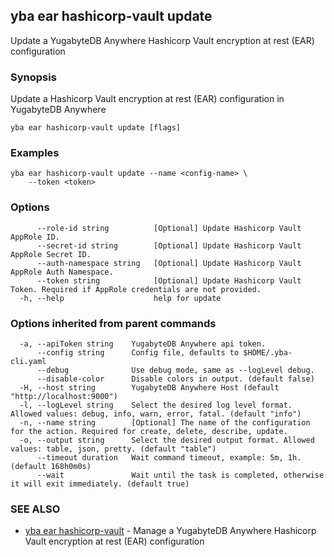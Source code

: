 ## yba ear hashicorp-vault update

Update a YugabyteDB Anywhere Hashicorp Vault encryption at rest (EAR) configuration

### Synopsis

Update a Hashicorp Vault encryption at rest (EAR) configuration in YugabyteDB Anywhere

```
yba ear hashicorp-vault update [flags]
```

### Examples

```
yba ear hashicorp-vault update --name <config-name> \
	--token <token>
```

### Options

```
      --role-id string          [Optional] Update Hashicorp Vault AppRole ID.
      --secret-id string        [Optional] Update Hashicorp Vault AppRole Secret ID.
      --auth-namespace string   [Optional] Update Hashicorp Vault AppRole Auth Namespace.
      --token string            [Optional] Update Hashicorp Vault Token. Required if AppRole credentials are not provided.
  -h, --help                    help for update
```

### Options inherited from parent commands

```
  -a, --apiToken string    YugabyteDB Anywhere api token.
      --config string      Config file, defaults to $HOME/.yba-cli.yaml
      --debug              Use debug mode, same as --logLevel debug.
      --disable-color      Disable colors in output. (default false)
  -H, --host string        YugabyteDB Anywhere Host (default "http://localhost:9000")
  -l, --logLevel string    Select the desired log level format. Allowed values: debug, info, warn, error, fatal. (default "info")
  -n, --name string        [Optional] The name of the configuration for the action. Required for create, delete, describe, update.
  -o, --output string      Select the desired output format. Allowed values: table, json, pretty. (default "table")
      --timeout duration   Wait command timeout, example: 5m, 1h. (default 168h0m0s)
      --wait               Wait until the task is completed, otherwise it will exit immediately. (default true)
```

### SEE ALSO

* [yba ear hashicorp-vault](yba_ear_hashicorp-vault.md)	 - Manage a YugabyteDB Anywhere Hashicorp Vault encryption at rest (EAR) configuration

